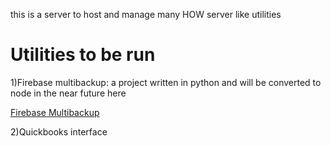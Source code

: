 this is a server to host and manage many HOW server like utilities


# Utilities to be run 

1)Firebase multibackup: a project written in python and will be converted to node in the near future here
 
[Firebase Multibackup](https://github.com/madthad91/firebase_multibackup)

2)Quickbooks interface